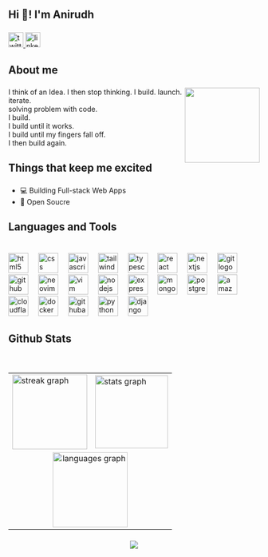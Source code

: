 <h2 align="left">Hi 👋! I'm Anirudh</h2>

###

<div align="left">
  <a href="https://x.com/anirudhprmar" target="_blank">
    <img src="https://img.shields.io/static/v1?message=X&logo=twitter&label=&color=000&logoColor=white&labelColor=&style=for-the-badge" height="30" alt="twitter logo"  />
  </a>
  <a href="https://www.linkedin.com/in/anirudh-parmar-018750278/" target="_blank">
    <img src="https://img.shields.io/static/v1?message=LinkedIn&logo=linkedin&label=&color=0077B5&logoColor=white&labelColor=&style=for-the-badge" height="30" alt="linkedin logo"  />
  </a>
</div>

###

<h2 align="left">About me</h2>

###

<img align="right" height="150" src="https://media.giphy.com/media/v1.Y2lkPWVjZjA1ZTQ3NWs1a21sMHIwOHJuYTlxbHNqb3NhNnY0OXVpNmx0bXAwb2lwdWZ1bSZlcD12MV9naWZzX3JlbGF0ZWQmY3Q9Zw/27p23rPZwLRJbZ951t/giphy.gif"  />

###

<p align="left">I think of an Idea. I then stop thinking. I build. launch. iterate.<br>solving problem with code.<br>I build.<br>I build until it works.<br>I build until my fingers fall off.<br>I then build again.</p>

###

<h2 align="left">Things that keep me excited</h2>

###

- 💻 Building Full-stack Web Apps
- 🦾 Open Soucre
  
###

<h2 align="left">Languages and Tools</h2>

###

<br clear="both">

<div align="left">
  <img src="https://skillicons.dev/icons?i=html" height="40" alt="html5 logo"  />
  <img width="12" />
  <img src="https://skillicons.dev/icons?i=css" height="40" alt="css logo"  />
  <img width="12" />
  <img src="https://skillicons.dev/icons?i=js" height="40" alt="javascript logo"  />
  <img width="12" />
  <img src="https://skillicons.dev/icons?i=tailwind" height="40" alt="tailwindcss logo"  />
  <img width="12" />
  <img src="https://skillicons.dev/icons?i=ts" height="40" alt="typescript logo"  />
  <img width="12" />
  <img src="https://cdn.simpleicons.org/react/61DAFB" height="40" alt="react logo"  />
  <img width="12" />
  <img src="https://skillicons.dev/icons?i=nextjs" height="40" alt="nextjs logo"  />
  <img width="12" />
  <img src="https://skillicons.dev/icons?i=git" height="40" alt="git logo"  />
  <img width="12" />
  <img src="https://skillicons.dev/icons?i=github" height="40" alt="github logo"  />
  <img width="12" />
  <img src="https://skillicons.dev/icons?i=neovim" height="40" alt="neovim logo"  />
  <img width="12" />
  <img src="https://skillicons.dev/icons?i=vim" height="40" alt="vim logo"  />
  <img width="12" />
  <img src="https://skillicons.dev/icons?i=nodejs" height="40" alt="nodejs logo"  />
  <img width="12" />
  <img src="https://skillicons.dev/icons?i=express" height="40" alt="express logo"  />
  <img width="12" />
  <img src="https://skillicons.dev/icons?i=mongodb" height="40" alt="mongodb logo"  />
  <img width="12" />
  <img src="https://skillicons.dev/icons?i=postgres" height="40" alt="postgresql logo"  />
  <img width="12" />
  <img src="https://skillicons.dev/icons?i=aws" height="40" alt="amazonwebservices logo"  />
  <img width="12" />
  <img src="https://skillicons.dev/icons?i=cloudflare" height="40" alt="cloudflare logo"  />
  <img width="12" />
  <img src="https://skillicons.dev/icons?i=docker" height="40" alt="docker logo"  />
  <img width="12" />
  <img src="https://skillicons.dev/icons?i=githubactions" height="40" alt="githubactions logo"  />
  <img width="12" />
  <img src="https://skillicons.dev/icons?i=py" height="40" alt="python logo"  />
  <img width="12" />
  <img src="https://skillicons.dev/icons?i=django" height="40" alt="django logo"  />
</div>

###

<h2 align="left">Github Stats</h2>

###

<br clear="both">

<div align="center">
  <table>
    <tr>
      <td> <img src="https://streak-stats.demolab.com?user=anirudhprmar&locale=en&mode=daily&theme=gruvbox&hide_border=false&border_radius=5" height="150" alt="streak graph" /> </td>
      <td> <img src="https://github-readme-stats.vercel.app/api?username=anirudhprmar&hide_title=false&hide_rank=false&show_icons=true&include_all_commits=false&count_private=false&disable_animations=false&theme=gruvbox&locale=en&hide_border=false" height="146" alt="stats graph" /> </td>
    </tr>
    <tr>
      <td colspan="2" align="center" >
        <img src="https://github-readme-stats.vercel.app/api/top-langs?username=anirudhprmar&locale=en&hide_title=false&layout=compact&card_width=320&langs_count=5&theme=gruvbox&hide_border=false" height="150" alt="languages graph"  />
      </td>
    </tr>
  </table>
  
</div>

###

<div align="center">
  <img src="https://visitor-badge.laobi.icu/badge?page_id=anirudhprmar.anirudhprmar&"  />
</div>

###
